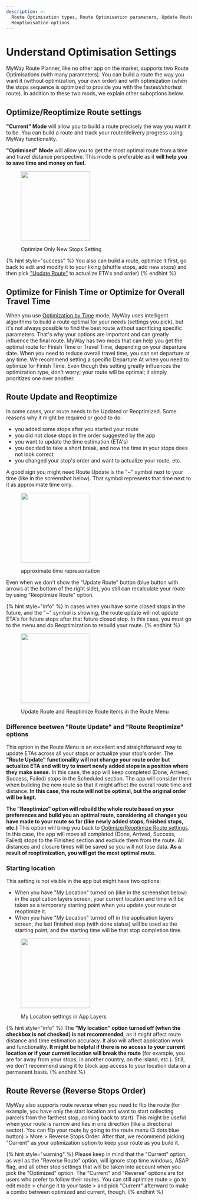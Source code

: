 ```yaml
---
description: >-
  Route Optimisation types, Route Optimisation parameters, Update Route and
  Reoptimisation options
---
```


# Understand Optimisation Settings

MyWay Route Planner, like no other app on the market, supports two Route Optimisations (with many parameters). You can build a route the way you want it (without optimization, your own order) and with optimization (when the stops sequence is optimized to provide you with the fastest/shortest route). In addition to these two mods, we explain other suboptions below.

## Optimize/Reoptimize Route settings

**"Current" Mode** will allow you to build a route precisely the way you want it to be. You can build a route and track your route/delivery progress using MyWay functionality.&#x20;

**"Optimised" Mode** will allow you to get the most optimal route from a time and travel distance perspective. This mode is preferable as it **will help you to save time and money on fuel.**

<figure><img src="../.gitbook/assets/7BED01AC-A777-44AC-A05A-71EE5F247974.PNG" alt="" width="188"><figcaption><p>Optimize Only New Stops Setting</p></figcaption></figure>

{% hint style="success" %}
You also can build a route, optimize it first, go back to edit and modify it to your liking (shuffle stops, add new stops) and then pick ["Update Route"](understand-optimisation-settings.md#route-update-and-reoptimize) to actualize ETA's and order)
{% endhint %}

## Optimize for Finish Time or Optimize for Overall Travel Time

When you use [Optimization by Time](how-to-use-myway-route-planner.md#optimization-mode) mode, MyWay uses intelligent algorithms to build a route optimal for your needs (settings you pick), but it's not always possible to find the best route without sacrificing specific parameters. That's why your options are important and can greatly influence the final route.  MyWay has two mods that can help you get the optimal route for Finish Time or Travel Time, depending on your departure date. When you need to reduce overall travel time, you can set departure at any time. We recommend setting a specific Departure At when you need to optimize for Finish Time. Even though this setting greatly influences the optimization type, don't worry; your route will be optimal; it simply prioritizes one over another.

## Route Update and Reoptimize

In some cases, your route needs to be Updated or Reoptimized. Some reasons why it might be required or good to do:

* you added some stops after you started your route&#x20;
* you did not close stops in the order suggested by the app
* you want to update the time estimation (ETA's)
* you decided to take a short break, and now the time in your stops does not look correct
* you changed your stop's order and want to actualize your route, etc.

A good sign you might need Route Update is the "\~" symbol next to your time (like in the screenshot below). That symbol represents that time next to it as approximate time only.

<figure><img src="../.gitbook/assets/C15490D0-420A-4733-9608-977AC03C1B05.JPG" alt="" width="188"><figcaption><p>approximate time representation</p></figcaption></figure>

Even when we don't show the "Update Route" button (blue button with arrows at the bottom of the right side), you still can recalculate your route by using "Reoptimize Route" option.

{% hint style="info" %}
In cases when you have some closed stops in the future, and the "\~" symbol is showing, the  route update will not update ETA's for future stops after that future closed stop. In this case, you must go to the menu and do Reoptimization to rebuild your route.
{% endhint %}

<figure><img src="../.gitbook/assets/CEA20B7D-FB0D-4861-9D2B-4B48164B6CAC.PNG" alt="" width="188"><figcaption><p>Update Route and Reoptimize Route items in the Route Menu</p></figcaption></figure>

### **Difference beetwen "Route Update" and "Route Reoptimize" options**

This option in the Route Menu is an excellent and straightforward way to update ETAs across all your stops or actualize your stop's order. The **"Route Update" functionality will not change your route order but actualize ETA and will try to insert newly added stops in a position where they make sense.** In this case, the app will keep completed (Done, Arrived, Success, Failed) stops in the Scheduled section. The app will consider them when building the new route so that it might affect the overall route time and distance. **In this case, the route will not be optimal, but the original order will be kept.**

**The "Reoptimize" option will rebuild the whole route based on your preferences and build you an optimal route, considering all changes you have made to your route so far (like newly added stops, finished stops, etc.)** This option will bring you back to [Optimize/Reoptimize Route settings](understand-optimisation-settings.md#optimize-reoptimize-route-settings). In this case, the app will move all completed (Done, Arrived, Success, Failed) stops to the Finished section and exclude them from the route. All distances and closure times will be saved so you will not lose data. **As a result of reoptimization, you will get the most optimal route.**

### Starting location

This setting is not visible in the app but might have two options:&#x20;

* When you have "My Location" turned on (like in the screenshot below) in the application layers screen, your current location and time will be taken as a temporary starting point when you update your route or reoptimize it.
* When you have "My Location" turned off in the application layers screen, the last finished stop (with done status) will be used as the starting point, and the starting time will be that stop completion time.

<figure><img src="../.gitbook/assets/DE6D4CA8-762B-4D0F-B659-28AE19C00EEF.PNG" alt="" width="188"><figcaption><p>My Location settings in App Layers</p></figcaption></figure>

{% hint style="info" %}
The **"My location" option turned off (when the checkbox is not checked) is not recommended**, as it might affect route distance and time estimation accuracy. It also will affect application work and functionality. **It might be helpful if there is no access to your current location or if your current location will break the route** (for example, you are far away from your stops, in another country, on the island, etc.). Still, we don't recommend using it to block app access to your location data on a permanent basis.
{% endhint %}

## Route Reverse (Reverse Stops Order)

MyWay also supports route reverse when you need to flip the route (for example, you have only the start location and want to start collecting parcels from the farthest stop, coming back to start). This might be useful when your route is narrow and lies in one direction (like a directional sector). You can flip your route by going to the route menu (3 dots blue button) > More > Reverse Stops Order. After that, we recommend picking "Current" as your optimization option to keep your route as you build it.

{% hint style="warning" %}
Please keep in mind that the "Current" option, as well as the "Reverse Route" option, will ignore stop time windows, ASAP flag, and all other stop settings that will be taken into account when you pick the "Optimized" option. The "Current" and "Reverse" options are for users who prefer to follow their routes. You can still optimize route > go to edit mode > change it to your taste > and pick "Current" afterward to make a combo between optimized and current, though.
{% endhint %}

